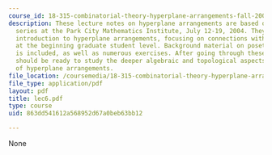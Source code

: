 ```yaml
---
course_id: 18-315-combinatorial-theory-hyperplane-arrangements-fall-2004
description: These lecture notes on hyperplane arrangements are based on a lecture
  series at the Park City Mathematics Institute, July 12-19, 2004. They provide an
  introduction to hyperplane arrangements, focusing on connections with combinatorics,
  at the beginning graduate student level. Background material on posets and matroids
  is included, as well as numerous exercises. After going through these notes a student
  should be ready to study the deeper algebraic and topological aspects of the theory
  of hyperplane arrangements.
file_location: /coursemedia/18-315-combinatorial-theory-hyperplane-arrangements-fall-2004/863dd541612a568952d67a0beb63bb12_lec6.pdf
file_type: application/pdf
layout: pdf
title: lec6.pdf
type: course
uid: 863dd541612a568952d67a0beb63bb12

---
```

None